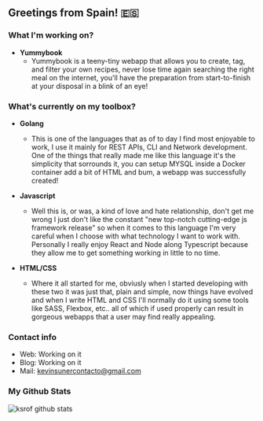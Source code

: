 ## Greetings from Spain! 🇪🇸

### What I'm working on?

- **Yummybook**
  - Yummybook is a teeny-tiny webapp that allows you to create,    tag, and filter your own recipes, never lose time again searching the right meal on the internet, you'll have the preparation from start-to-finish at your disposal in a blink of an eye!

### What's currently on my toolbox?

- **Golang**
  - This is one of the languages that as of to day I find most enjoyable to work, I use it mainly for REST APIs, CLI and Network development. One of the things that really made me like this language it's the simplicity that sorrounds it, you can setup MYSQL inside a Docker container add a bit of HTML and bum, a webapp was successfully created!

- **Javascript**
  - Well this is, or was, a kind of love and hate relationship, don't get me wrong I just don't like the constant "new top-notch cutting-edge js framework release" so when it comes to this language I'm very careful when I choose with what technology I want to work with. Personally I really enjoy React and Node along Typescript because they allow me to get something working in little to no time.

- **HTML/CSS**
  - Where it all started for me, obviusly when I started developing with these two it was just that, plain and simple, now things have evolved and when I write HTML and CSS I'll normally do it using some tools like SASS, Flexbox, etc.. all of which if used properly can result in gorgeous webapps that a user may find really appealing. 

### Contact info

- Web: Working on it
- Blog: Working on it
- Mail: kevinsunercontacto@gmail.com

### My Github Stats
![ksrof github stats](https://github-readme-stats.vercel.app/api?username=ksrof&count_private=false&hide_title=true)


